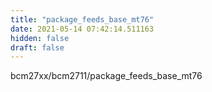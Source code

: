 ```yaml
---
title: "package_feeds_base_mt76"
date: 2021-05-14 07:42:14.511163
hidden: false
draft: false
---
```


bcm27xx/bcm2711/package_feeds_base_mt76


